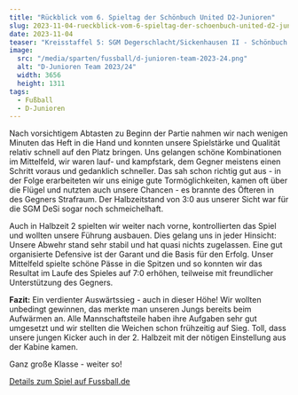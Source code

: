 ```yaml
---
title: "Rückblick vom 6. Spieltag der Schönbuch United D2-Junioren"
slug: 2023-11-04-rueckblick-vom-6-spieltag-der-schoenbuch-united-d2-junioren
date: 2023-11-04
teaser: "Kreisstaffel 5: SGM Degerschlacht/Sickenhausen II - Schönbuch United II 0:7 (0:3)"
image:
  src: "/media/sparten/fussball/d-junioren-team-2023-24.png"
  alt: "D-Junioren Team 2023/24"
  width: 3656
  height: 1311
tags:
  - Fußball
  - D-Junioren
---
```

Nach vorsichtigem Abtasten zu Beginn der Partie nahmen wir nach wenigen Minuten das Heft in die Hand und konnten unsere Spielstärke und Qualität relativ schnell auf den Platz bringen. Uns gelangen schöne Kombinationen im Mittelfeld, wir waren lauf- und kampfstark, dem Gegner meistens einen Schritt voraus und gedanklich schneller. Das sah schon richtig gut aus - in der Folge erarbeiteten wir uns einige gute Tormöglichkeiten, kamen oft über die Flügel und nutzten auch unsere Chancen - es brannte des Öfteren in des Gegners Strafraum. Der Halbzeitstand von 3:0 aus unserer Sicht war für die SGM DeSi sogar noch schmeichelhaft.

Auch in Halbzeit 2 spielten wir weiter nach vorne, kontrollierten das Spiel und wollten unsere Führung ausbauen. Dies gelang uns in jeder Hinsicht: Unsere Abwehr stand sehr stabil und hat quasi nichts zugelassen. Eine gut organisierte Defensive ist der Garant und die Basis für den Erfolg. Unser Mittelfeld spielte schöne Pässe in die Spitzen und so konnten wir das Resultat im Laufe des Spieles auf 7:0 erhöhen, teilweise mit freundlicher Unterstützung des Gegners.

**Fazit:** Ein verdienter Auswärtssieg - auch in dieser Höhe! Wir wollten unbedingt gewinnen, das merkte man unseren Jungs bereits beim Aufwärmen an. Alle Mannschaftsteile haben ihre Aufgaben sehr gut umgesetzt und wir stellten die Weichen schon frühzeitig auf Sieg. Toll, dass unsere jungen Kicker auch in der 2. Halbzeit mit der nötigen Einstellung aus der Kabine kamen.

Ganz große Klasse - weiter so!

[Details zum Spiel auf Fussball.de](https://www.fussball.de/spiel/sgm-tsv-sickenhausen-degerschlacht-ii-sgm-sv-walddorf-schoenbuch-united-ii/-/spiel/02MSOAS7K0000000VS5489B4VV7JEO4N#!/)
